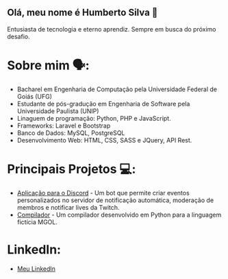 ## Olá, meu nome é Humberto Silva 👋
Entusiasta de tecnologia e eterno aprendiz. Sempre em busca do próximo desafio.
# Sobre mim 🗣️:
* Bacharel em Engenharia de Computação pela Universidade Federal de Goiás (UFG)
* Estudante de pós-gradução em Engenharia de Software pela Universidade Paulista (UNIP)
* Linaguem de programação: Python, PHP e JavaScript.
* Frameworks: Laravel e Bootstrap
* Banco de Dados: MySQL, PostgreSQL
* Desenvolvimento Web: HTML, CSS, SASS e JQuery, API Rest.
# Principais Projetos 💻:
* [Aplicação para o Discord](https://github.com/isac-bot/ISAC) - Um bot que permite criar eventos personalizados no servidor de notificação automática, moderação de membros e notificar lives da Twitch.
* [Compilador](https://github.com/hptsilva/Compilador-para-a-linguagem-MGOL) - Um compilador desenvolvido em Python para a linguagem fictícia MGOL.
# LinkedIn:
* [Meu LinkedIn](https://www.linkedin.com/in/humberto-pereira-teixeira-silva-245155125/)
